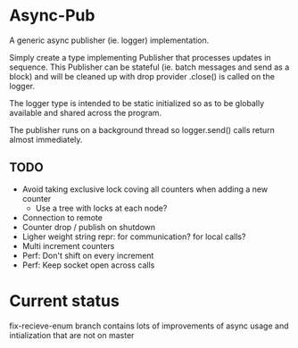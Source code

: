 # Async-Pub

A generic async publisher (ie. logger) implementation.

Simply create a type implementing Publisher that processes updates in sequence. This Publisher can be stateful (ie. batch messages and send as a block) and will be cleaned up with drop provider .close() is called on the logger.

The logger type is intended to be static initialized so as to be globally available and shared across the program.

The publisher runs on a background thread so logger.send() calls return almost immediately.

## TODO
- Avoid taking exclusive lock coving all counters when adding a new counter
  - Use a tree with locks at each node?
- Connection to remote
- Counter drop / publish on shutdown
- Ligher weight string repr: for communication? for local calls?
- Multi increment counters
- Perf: Don't shift on every increment
- Perf: Keep socket open across calls

# Current status
fix-recieve-enum branch contains lots of improvements of async usage and intialization that are not on master